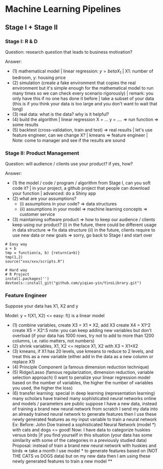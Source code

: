 # Machine Learning Pipelines

## Stage I + Stage II

### Stage I: R & D

Question: research question that leads to business motivation?

Answer: 
- (1) mathematical model | linear regression: $y = betaX_1$ | X1: number of bedroom, y: housing price    
- (2) simulation (create a fake environment that copies the real environment but it's simple enough for the mathematical model to run many times so we can check every scenario rigorously) | remark: you only have this if no one has done it before | take a subset of your data (this is if you think your data is too large and you don't want to wait that long)
- (3) real data: what is the data? why is it helpful?    
- (4) build the algorithm | linear regression X = ... y = .... => run function => some results
- (5) backtest (cross-validation, train and test) => real results | let's use feature engineer, can we change X? | kmeans => feature engineer | Note: come to manager and see if the results are sound

### Stage II: Product Management

Question: will audience / clients use your product? if yes, how?

Answer:
- (1) the model / code / program / algorithm from Stage I, can you soft code it? | in your project, a github project that people can download your function | advanced: do a Shiny app
- (2) what are your assumptions?
    - (i) assumptions in your code? => data structures
    - (ii) assumptions in your model => machine learning concepts => customer service
- (3) maintaining software product => how to keep our audience / clients keep using our product?
        (i) in the future, there could be different usage in data structure => fix data structure
        (ii) in the future, clients require to use new data or new goals => sorry, go back to Stage I and start over

```
# Easy way
a + b
tmp = function(a, b) {return(a+b)}
tmp(1,2)
source("xxx/xxx/scripts.R")

# Hard way
# R Project
install.packages('')
devtools::install_git("github.com/yiqiao-yin/YinsLibrary.git")
```

### Feature Engineer

Suppose your data has X1, X2 and y

Model: y = f(X1, X2) <= easy: f() is a linear model
- (1) combine variables, create X3 = X1 * X2, add X3 create X4 = X1^2 create X5 = X2^.5 note: you can keep adding new variables but don't overload (if your data has 1000 rows, try not to add to more than 1200 columns, i.e. ratio matters, not numbers)
- (2) shrink variables, X1, X2 <= replace X1, X2 with X3 = X1*X2
- (3) kmeans, if X1 has 20 levels, use kmeans to reduce to 2 levels, and treat this as a new variable (either add in the data as a new column or replace X1)
- (4) Principle Component (a famous dimension reduction technique)
- (5) Ridge/Lasso (famous regularization, dimension reduction, variable selection approach) (I want to penalize your linear regression model based on the number of variables, the higher the number of variables you used, the higher the loss)
- (6) transfer learning: special in deep learning (representation learning) many scholars have trained many sophisticated neural networks online and models / parameters are public suppose I have a new data, instead of training a brand new neural network from scratch I send my data into an already trained neural network to generate features then I use these newly generated features as my input variable to train a neural network Ex: Before: John Doe trained a sophisticated Neural Network (model *) with cats and dogs <= good!  Now: I have data to categorize huskies versus birds |if you find yourself in this situation  (your data has some similarity with some of the categories in a previously studied data) Proposal: instead of train a brand new neural network with huskies and birds => take a month I use model * to generate features based on (NOT THE CATS vs DOGS data) but on my new data then I am using these newly generated features to train a new model **
